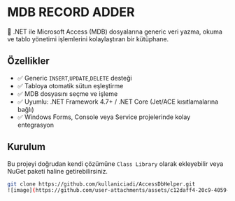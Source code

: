 # MDB RECORD ADDER

🚀 .NET ile Microsoft Access (MDB) dosyalarına generic veri yazma, okuma ve tablo yönetimi işlemlerini kolaylaştıran bir kütüphane.

## Özellikler

- ✅ Generic `INSERT`,`UPDATE`,`DELETE` desteği
- ✅ Tabloya otomatik sütun eşleştirme
- ✅ MDB dosyasını seçme ve işleme
- ✅ Uyumlu: .NET Framework 4.7+ / .NET Core (Jet/ACE kısıtlamalarına bağlı)
- ✅ Windows Forms, Console veya Service projelerinde kolay entegrasyon

## Kurulum

Bu projeyi doğrudan kendi çözümüne `Class Library` olarak ekleyebilir veya NuGet paketi haline getirebilirsiniz.

```bash
git clone https://github.com/kullaniciadi/AccessDbHelper.git
![image](https://github.com/user-attachments/assets/c12daff4-20c9-4059-89c7-1d14e59ed352)
